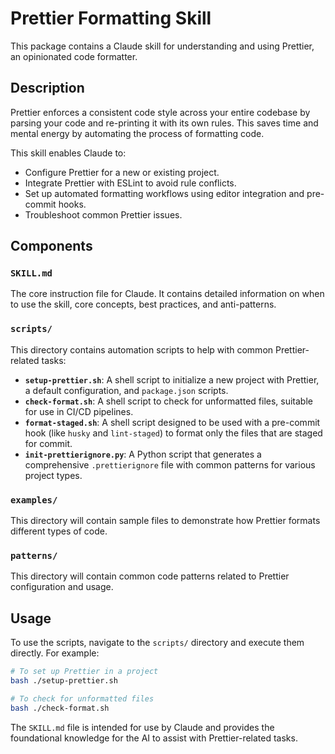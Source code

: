 # Prettier Formatting Skill

This package contains a Claude skill for understanding and using Prettier, an opinionated code formatter.

## Description

Prettier enforces a consistent code style across your entire codebase by parsing your code and re-printing it with its own rules. This saves time and mental energy by automating the process of formatting code.

This skill enables Claude to:
- Configure Prettier for a new or existing project.
- Integrate Prettier with ESLint to avoid rule conflicts.
- Set up automated formatting workflows using editor integration and pre-commit hooks.
- Troubleshoot common Prettier issues.

## Components

### `SKILL.md`

The core instruction file for Claude. It contains detailed information on when to use the skill, core concepts, best practices, and anti-patterns.

### `scripts/`

This directory contains automation scripts to help with common Prettier-related tasks:

- **`setup-prettier.sh`**: A shell script to initialize a new project with Prettier, a default configuration, and `package.json` scripts.
- **`check-format.sh`**: A shell script to check for unformatted files, suitable for use in CI/CD pipelines.
- **`format-staged.sh`**: A shell script designed to be used with a pre-commit hook (like `husky` and `lint-staged`) to format only the files that are staged for commit.
- **`init-prettierignore.py`**: A Python script that generates a comprehensive `.prettierignore` file with common patterns for various project types.

### `examples/`

This directory will contain sample files to demonstrate how Prettier formats different types of code.

### `patterns/`

This directory will contain common code patterns related to Prettier configuration and usage.

## Usage

To use the scripts, navigate to the `scripts/` directory and execute them directly. For example:

```bash
# To set up Prettier in a project
bash ./setup-prettier.sh

# To check for unformatted files
bash ./check-format.sh
```

The `SKILL.md` file is intended for use by Claude and provides the foundational knowledge for the AI to assist with Prettier-related tasks.
